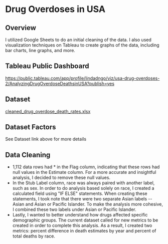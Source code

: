 # Drug Overdoses in USA

## Overview
I utilized Google Sheets to do an initial cleaning of the data. I also used visualization techniques on Tableau to create graphs of the data, including bar charts, line graphs, and more.

## Tableau Public Dashboard
https://public.tableau.com/app/profile/lindadngo/viz/usa-drug-overdoses-2/AnalyzingDrugOverdoseDeathsinUSA?publish=yes

## Dataset
[cleaned_drug_overdose_death_rates.xlsx](https://github.com/lindngo/us-drug-overdoses/blob/main/cleaned_drug_overdose_death_rates.xlsx)

## Dataset Factors
See Dataset link above for more details

## Data Cleaning
- 1,112 data rows had * in the Flag column, indicating that these rows had null values in the Estimate column. For a more accurate and insightful analysis, I decided to remove these null values.
- In the Stub Label column, race was always paired with another label, such as sex. In order to do analysis based solely on race, I created a calculated field using "IF ELSE" statements. When creating these statements, I took note that there were two separate Asian labels -- Asian and Asian or Pacific Islander. To make the analysis more cohesive, I combined these two labels under Asian or Pacific Islander.
- Lastly, I wanted to better understand how drugs affected specific demographic groups. The current dataset called for new metrics to be created in order to complete this analysis. As a result, I created two metrics: percent difference in death estimates by year and percent of total deaths by race. 
